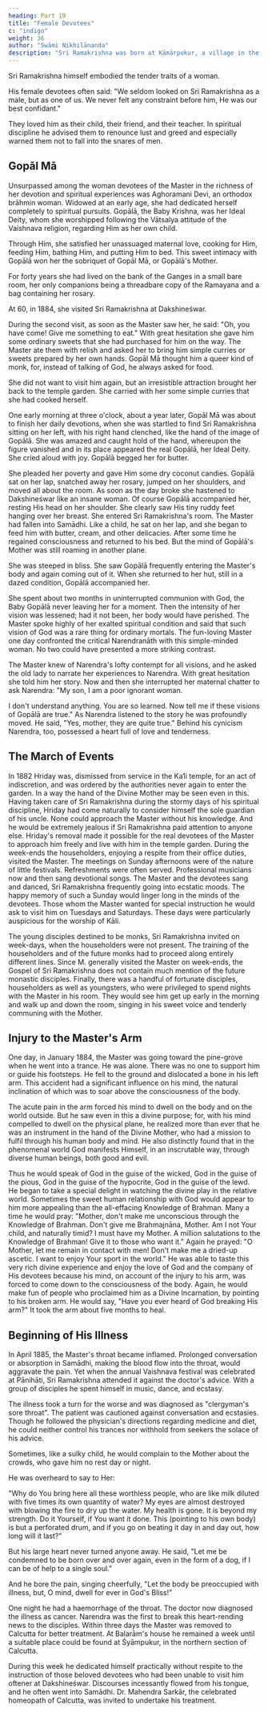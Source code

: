 ```yaml
---
heading: Part 19
title: "Female Devotees"
c: "indigo"
weight: 36
author: "Swāmi Nikhilānanda"
description: "Sri Ramakrishna was born at Kāmārpukur, a village in the Hooghly District in rural Bengāl."
---
```



Sri Ramakrishna himself embodied the tender traits of a woman.

<!--  he had dwelt on the highest plane of
Truth, where there is not even the slightest trace of sex; and his innate purity evoked
only the noblest emotion in men and women alike.  -->

His female devotees often said: "We seldom looked on Sri Ramakrishna as a male, but as one of us. We never felt any constraint before him, He was our best confidant." 

They loved him as their child, their friend, and their teacher. In spiritual discipline he advised them to renounce lust and greed and especially warned them not to fall into the snares of men.


## Gopāl Mā

Unsurpassed among the woman devotees of the Master in the richness of her devotion and spiritual experiences was Aghoramani Devi, an orthodox brāhmin woman. Widowed at an early age, she had dedicated herself completely to spiritual pursuits. Gopālā, the Baby Krishna, was her Ideal Deity, whom she worshipped following the Vātsalya attitude of the Vaishnava religion, regarding Him as her own child.

Through Him, she satisfied her unassuaged maternal love, cooking for Him, feeding Him, bathing Him, and putting Him to bed. This sweet intimacy with Gopālā won her the sobriquet of Gopāl Mā, or Gopālā's
Mother. 

For forty years she had lived on the bank of the Ganges in a small bare room, her only companions being a threadbare copy of the Ramayana and a bag containing her rosary. 

At 60, in 1884, she visited Sri Ramakrishna at Dakshineśwar.

During the second visit, as soon as the Master saw her, he said: "Oh, you have come! Give me something to eat." With great hesitation she gave him some ordinary sweets that she had purchased for him on the way. The Master ate them with relish and asked her to bring him simple curries or sweets prepared by her own hands. Gopāl Mā thought him a queer kind of monk, for, instead of talking of God, he always asked for food. 

She did not want to visit him again, but an irresistible attraction brought her back to the temple garden. She carried with her some simple curries that she had cooked herself. 

One early morning at three o'clock, about a year later, Gopāl Mā was about to finish her daily devotions, when she was startled to find Sri Ramakrishna sitting on her left, with his right hand clenched, like the hand of the image of Gopālā. She was amazed and caught hold of the hand, whereupon the figure vanished and in its place appeared the real Gopālā, her Ideal Deity. She cried aloud with joy. Gopālā begged her for butter. 

She pleaded her poverty and gave Him some dry coconut candies. Gopālā sat on her lap, snatched away her rosary, jumped on her shoulders, and moved all about the room. As soon as the day broke she hastened to Dakshineśwar like an insane woman. Of course Gopālā accompanied her, resting His head on her shoulder. She clearly saw His tiny ruddy feet hanging over her breast. She entered Sri Ramakrishna's room. The Master had fallen into Samādhi. Like a child, he sat on her lap, and she began to feed him with butter, cream, and other delicacies. After some time he regained consciousness and
returned to his bed. But the mind of Gopālā's Mother was still roaming in another plane.

She was steeped in bliss. She saw Gopālā frequently entering the Master's body and again coming out of it. When she returned to her hut, still in a dazed condition, Gopālā accompanied her.

She spent about two months in uninterrupted communion with God, the Baby Gopālā never leaving her for a moment. Then the intensity of her vision was lessened; had it not been, her body would have perished. The Master spoke highly of her exalted spiritual condition and said that such vision of God was a rare thing for ordinary mortals. The fun-loving Master one day confronted the critical Narendranāth with this simple-minded woman. No two could have presented a more striking contrast.

The Master knew of Narendra's lofty contempt for all visions, and he asked the old lady to narrate her experiences to Narendra. With great hesitation she told him her story. Now and then she interrupted her maternal chatter to ask Narendra: "My son, I am a poor ignorant woman.

I don't understand anything. You are so learned. Now tell me if these visions of Gopālā are true." As Narendra listened to the story he was profoundly moved. He said, "Yes, mother, they are quite true." Behind his cynicism Narendra, too, possessed a heart full of love and tenderness.


## The March of Events

In 1882 Hriday was, dismissed from service in the Ka1i temple, for an act of indiscretion,
and was ordered by the authorities never again to enter the garden. In a way the hand
of the Divine Mother may be seen even in this. Having taken care of Sri Ramakrishna
during the stormy days of his spiritual discipline, Hriday had come naturally to consider
himself the sole guardian of his uncle. None could approach the Master without his
knowledge. And he would be extremely jealous if Sri Ramakrishna paid attention to
anyone else. Hriday's removal made it possible for the real devotees of the Master to
approach him freely and live with him in the temple garden.
During the week-ends the householders, enjoying a respite from their office duties,
visited the Master. The meetings on Sunday afternoons were of the nature of little
festivals. Refreshments were often served. Professional musicians now and then sang
devotional songs. The Master and the devotees sang and danced, Sri Ramakrishna
frequently going into ecstatic moods. The happy memory of such a Sunday would linger
long in the minds of the devotees. Those whom the Master wanted for special instruction
he would ask to visit him on Tuesdays and Saturdays. These days were particularly
auspicious for the worship of Kāli.

The young disciples destined to be monks, Sri Ramakrishna invited on week-days, when
the householders were not present. The training of the householders and of the future
monks had to proceed along entirely different lines. Since M. generally visited the Master on week-ends, the Gospel of Sri Ramakrishna does not contain much mention of the future monastic disciples.
Finally, there was a handful of fortunate disciples, householders as well as youngsters,
who were privileged to spend nights with the Master in his room. They would see him get
up early in the morning and walk up and down the room, singing in his sweet voice and
tenderly communing with the Mother.


## Injury to the Master's Arm

One day, in January 1884, the Master was going toward the pine-grove when he went into a trance. He was alone. There was no one to support him or guide his footsteps. He fell to the ground and dislocated a bone in his left arm. This accident had a significant influence on his mind, the natural inclination of which was to soar above the
consciousness of the body.

The acute pain in the arm forced his mind to dwell on the body and on the world outside. But he saw even in this a divine purpose; for, with his mind compelled to dwell on the physical plane, he realized more than ever that he was
an instrument in the hand of the Divine Mother, who had a mission to fulfil through his
human body and mind. He also distinctly found that in the phenomenal world God
manifests Himself, in an inscrutable way, through diverse human beings, both good and
evil. 

Thus he would speak of God in the guise of the wicked, God in the guise of the pious, God in the guise of the hypocrite, God in the guise of the lewd. He began to take
a special delight in watching the divine play in the relative world. Sometimes the sweet
human relationship with God would appear to him more appealing than the all-effacing
Knowledge of Brahman. Many a time he would pray: "Mother, don't make me
unconscious through the Knowledge of Brahman. Don't give me Brahmajnāna, Mother.
Am I not Your child, and naturally timid? I must have my Mother. A million salutations to
the Knowledge of Brahman! Give it to those who want it." Again he prayed: "O Mother,
let me remain in contact with men! Don't make me a dried-up ascetic. I want to enjoy
Your sport in the world." He was able to taste this very rich divine experience and enjoy
the love of God and the company of His devotees because his mind, on account of the
injury to his arm, was forced to come down to the consciousness of the body. Again, he
would make fun of people who proclaimed him as a Divine Incarnation, by pointing to his
broken arm. He would say, "Have you ever heard of God breaking His arm?" It took the
arm about five months to heal.

## Beginning of His Illness

In April 1885, the Master's throat became inflamed. Prolonged conversation or absorption in Samādhi, making the blood flow into the throat, would aggravate the pain. Yet when the annual Vaishnava festival was celebrated at Pānihāti, Sri Ramakrishna attended it against the doctor's advice. With a group of disciples he spent himself in music, dance,
and ecstasy. 

The illness took a turn for the worse and was diagnosed as "clergyman's sore throat". The patient was cautioned against conversation and ecstasies. Though he followed the physician's directions regarding medicine and diet, he could neither control his trances nor withhold from seekers the solace of his advice.

Sometimes, like a sulky child, he would complain to the Mother about the crowds, who gave him no rest day or night. 

He was overheard to say to Her: 

"Why do You bring here all these worthless people, who are like milk diluted with five times its own quantity of water? My eyes are almost destroyed with blowing the fire to dry up the water. My health is gone. It is beyond my strength. Do it Yourself, if You want it done. This (pointing to his own body) is but a perforated drum, and if you go on beating it day in and day out, how long will it last?"


But his large heart never turned anyone away. He said, "Let me be condemned to be born over and over again, even in the form of a dog, if I can be of help to a single soul." 

And he bore the pain, singing cheerfully, "Let the body be preoccupied with illness, but, O mind, dwell for ever in God's Bliss!"

One night he had a haemorrhage of the throat. The doctor now diagnosed the illness as cancer. Narendra was the first to break this heart-rending news to the disciples. Within three days the Master was removed to Calcutta for better treatment. At Balarām's house he remained a week until a suitable place could be found at Śyāmpukur, in the northern section of Calcutta.

During this week he dedicated himself practically without respite to the instruction of those beloved devotees who had been unable to visit him oftener at Dakshineśwar. Discourses incessantly flowed from his tongue, and he often went into
Samādhi. Dr. Mahendra Sarkār, the celebrated homeopath of Calcutta, was invited to
undertake his treatment.

